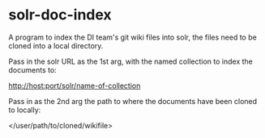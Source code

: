 # solr-doc-index

A program to index the DI team's git wiki files into solr, the files need to be cloned into a local directory.

Pass in the solr URL as the 1st arg, with the named collection to index the documents to:

  <http://host:port/solr/name-of-collection>
  
Pass in as the 2nd arg the path to where the documents have been cloned to locally:

  </user/path/to/cloned/wikifile>
  
  


